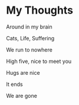 # My Thoughts

Around in my brain

Cats, Life, Suffering

We run to nowhere

High five, nice to meet you

Hugs are nice

It ends

We are gone
